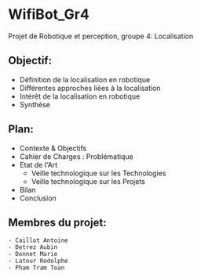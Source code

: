 # WifiBot_Gr4

Projet de Robotique et perception, groupe 4: Localisation

## Objectif:
- Définition de la localisation en robotique
- Différentes approches liées à la localisation
- Intérêt de la localisation en robotique
- Synthèse

## Plan:
- Contexte & Objectifs
- Cahier de Charges : Problématique
- Etat de l'Art
	- Veille technologique sur les Technologies
	- Veille technologique sur les Projets
- Bilan
- Conclusion

## Membres du projet:
	- Caillot Antoine
	- Detrez Aubin
	- Donnet Marie
	- Latour Rodolphe
	- Pham Tram Toan
